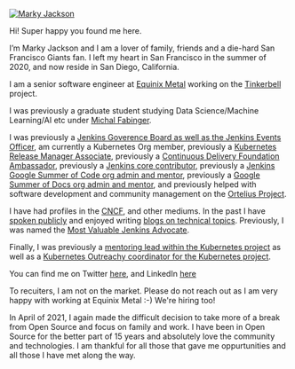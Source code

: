 [![Marky Jackson](https://i.ibb.co/zPzLYSB/IMG-0669.jpg)](https://github.com/markyjackson-taulia)

Hi! Super happy you found me here.

I’m Marky Jackson and I am a lover of family, friends and a die-hard San Francisco Giants fan. I left my heart in San Francisco in the summer of 2020, and now reside in San Diego, California.

I am a senior software engineer at [Equinix Metal](https://metal.equinix.com) working on the [Tinkerbell](https://tinkerbell.org) project.

I was previously a graduate student studying Data Science/Machine Learning/AI etc under [Michal Fabinger](https://fabinger.webnode.com).

I was previously a [Jenkins Goverence Board as well as the Jenkins Events Officer](https://groups.google.com/g/jenkinsci-dev/c/JusGlXCwbx0/m/2yHT3BFcAAAJ), am currently a Kubernetes Org member, previously a [Kubernetes Release Manager Associate](https://github.com/markyjackson-taulia/sig-release/blob/master/release-managers.md), previously a [Continuous Delivery Foundation Ambassador](https://cd.foundation/ambassador-program-overview-application/community-ambassador-cohort20/), previously a [Jenkins core contributor](https://www.jenkins.io/blog/authors/markyjackson-taulia/), previously a [Jenkins Google Summer of Code org admin and mentor](https://www.jenkins.io/sigs/gsoc/), previously a [Google Summer of Docs org admin and mentor](https://www.jenkins.io/sigs/docs/gsod/), and previously helped with software development and community management on the [Ortelius Project](https://ortelius.io).

I have had profiles in the [CNCF](https://www.cncf.io/blog/2020/02/18/why-i-contribute-to-the-open-source-community-and-you-should-too/), and other mediums. In the past I have  [spoken publicly](https://www.youtube.com/watch?v=h4hKSXjCqyI) and enjoyed writing [blogs on technical topics](https://cd.foundation/blog/2020/05/29/mlops-an-introduction/). Previously, I was named the [Most Valuable Jenkins Advocate](https://www.businesswire.com/news/home/20200924005128/en/DevOps-World-2020-Award-Winners-Announced).

Finally, I was previously a [mentoring lead within the Kubernetes project](https://github.com/kubernetes/community/blob/master/mentoring/OWNERS#L6) as well as a [Kubernetes Outreachy coordinator for the Kubernetes project](https://www.outreachy.org/communities/cfp/kubernetes/).

You can find me on Twitter [here](https://twitter.com/markyjackson5), and LinkedIn [here](www.linkedin.com/in/markyjackson5)

To recuiters, I am not on the market. Please do not reach out as I am very happy with working at Equinix Metal :-) We're hiring too!

In April of 2021, I again made the difficult decision to take more of a break from Open Source and focus on family and work. I have been in Open Source for the better part of 15 years and absolutely love the community and technologies. I am thankful for all those that gave me oppurtunities and all those I have met along the way.
